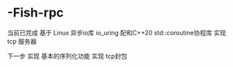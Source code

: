 # -Fish-rpc

当前已完成
基于 Linux 异步io库 io_uring 配和C++20 std::coroutine协程库 实现tcp 服务器

下一步
  实现 基本的序列化功能
  实现 tcp封包
